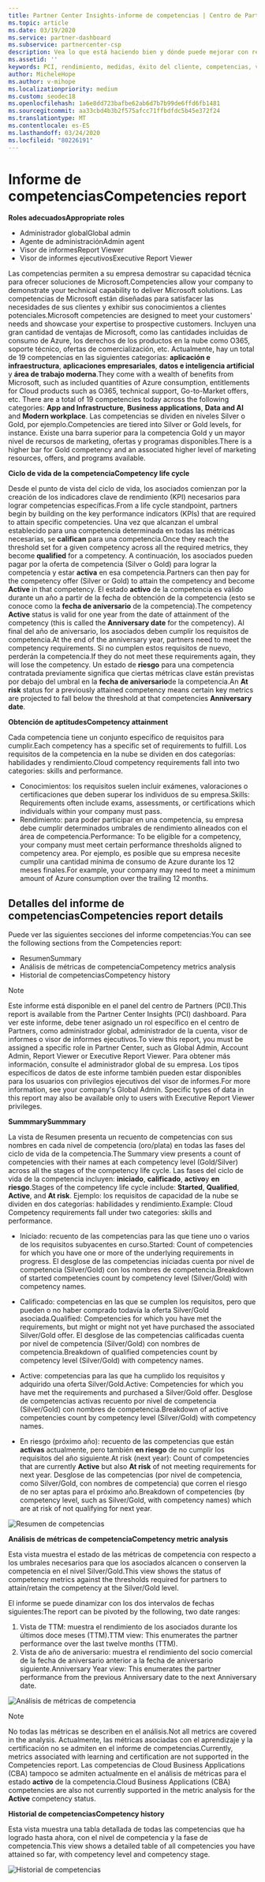 ```yaml
---
title: Partner Center Insights-informe de competencias | Centro de Partners
ms.topic: article
ms.date: 03/19/2020
ms.service: partner-dashboard
ms.subservice: partnercenter-csp
description: Vea lo que está haciendo bien y dónde puede mejorar con respecto a las competencias, los niveles de competencia y las ofertas de Microsoft para ayudarle a ofrecer soluciones de Microsoft.
ms.assetid: ''
keywords: PCI, rendimiento, medidas, éxito del cliente, competencias, ventajas, análisis, informe
author: MicheleHope
ms.author: v-mihope
ms.localizationpriority: medium
ms.custom: seodec18
ms.openlocfilehash: 1a6e8dd723bafbe62ab6d7b7b99de6ffd6fb1481
ms.sourcegitcommit: aa33cbd4b3b2f575afcc71ffbdfdc5b45e372f24
ms.translationtype: MT
ms.contentlocale: es-ES
ms.lasthandoff: 03/24/2020
ms.locfileid: "80226191"
---
```

# <a name="competencies-report"></a><span data-ttu-id="b3b5c-104">Informe de competencias</span><span class="sxs-lookup"><span data-stu-id="b3b5c-104">Competencies report</span></span>

<span data-ttu-id="b3b5c-105">**Roles adecuados**</span><span class="sxs-lookup"><span data-stu-id="b3b5c-105">**Appropriate roles**</span></span>
- <span data-ttu-id="b3b5c-106">Administrador global</span><span class="sxs-lookup"><span data-stu-id="b3b5c-106">Global admin</span></span>
- <span data-ttu-id="b3b5c-107">Agente de administración</span><span class="sxs-lookup"><span data-stu-id="b3b5c-107">Admin agent</span></span>
- <span data-ttu-id="b3b5c-108">Visor de informes</span><span class="sxs-lookup"><span data-stu-id="b3b5c-108">Report Viewer</span></span>
- <span data-ttu-id="b3b5c-109">Visor de informes ejecutivos</span><span class="sxs-lookup"><span data-stu-id="b3b5c-109">Executive Report Viewer</span></span>

<span data-ttu-id="b3b5c-110">Las competencias permiten a su empresa demostrar su capacidad técnica para ofrecer soluciones de Microsoft.</span><span class="sxs-lookup"><span data-stu-id="b3b5c-110">Competencies allow your company to demonstrate your technical capability to deliver Microsoft solutions.</span></span> <span data-ttu-id="b3b5c-111">Las competencias de Microsoft están diseñadas para satisfacer las necesidades de sus clientes y exhibir sus conocimientos a clientes potenciales.</span><span class="sxs-lookup"><span data-stu-id="b3b5c-111">Microsoft competencies are designed to meet your customers' needs and showcase your expertise to prospective customers.</span></span> <span data-ttu-id="b3b5c-112">Incluyen una gran cantidad de ventajas de Microsoft, como las cantidades incluidas de consumo de Azure, los derechos de los productos en la nube como O365, soporte técnico, ofertas de comercialización, etc. Actualmente, hay un total de 19 competencias en las siguientes categorías: **aplicación e infraestructura**, **aplicaciones empresariales**, **datos e inteligencia artificial** y **área de trabajo moderna**.</span><span class="sxs-lookup"><span data-stu-id="b3b5c-112">They come with a wealth of benefits from Microsoft, such as included quantities of Azure consumption, entitlements for Cloud products such as O365, technical support, Go-to-Market offers, etc. There are a total of 19 competencies today across the following categories: **App and Infrastructure**, **Business applications**, **Data and AI** and **Modern workplace**.</span></span> <span data-ttu-id="b3b5c-113">Las competencias se dividen en niveles Silver o Gold, por ejemplo.</span><span class="sxs-lookup"><span data-stu-id="b3b5c-113">Competencies are tiered into Silver or Gold levels, for instance.</span></span> <span data-ttu-id="b3b5c-114">Existe una barra superior para la competencia Gold y un mayor nivel de recursos de marketing, ofertas y programas disponibles.</span><span class="sxs-lookup"><span data-stu-id="b3b5c-114">There is a higher bar for Gold competency and an associated higher level of marketing resources, offers, and programs available.</span></span>  

<span data-ttu-id="b3b5c-115">**Ciclo de vida de la competencia**</span><span class="sxs-lookup"><span data-stu-id="b3b5c-115">**Competency life cycle**</span></span>

<span data-ttu-id="b3b5c-116">Desde el punto de vista del ciclo de vida, los asociados comienzan por la creación de los indicadores clave de rendimiento (KPI) necesarios para lograr competencias específicas.</span><span class="sxs-lookup"><span data-stu-id="b3b5c-116">From a life cycle standpoint, partners begin by building on the key performance indicators (KPIs) that are required to attain specific competencies.</span></span> <span data-ttu-id="b3b5c-117">Una vez que alcanzan el umbral establecido para una competencia determinada en todas las métricas necesarias, se **califican** para una competencia.</span><span class="sxs-lookup"><span data-stu-id="b3b5c-117">Once they reach the threshold set for a given competency across all the required metrics, they become **qualified** for a competency.</span></span> <span data-ttu-id="b3b5c-118">A continuación, los asociados pueden pagar por la oferta de competencia (Silver o Gold) para lograr la competencia y estar **activa** en esa competencia.</span><span class="sxs-lookup"><span data-stu-id="b3b5c-118">Partners can then pay for the competency offer (Silver or Gold) to attain the competency and become **Active** in that competency.</span></span> <span data-ttu-id="b3b5c-119">El estado **activo** de la competencia es válido durante un año a partir de la fecha de obtención de la competencia (esto se conoce como la **fecha de aniversario** de la competencia).</span><span class="sxs-lookup"><span data-stu-id="b3b5c-119">The competency **Active** status is valid for one year from the date of attainment of the competency (this is called the **Anniversary date** for the competency).</span></span> <span data-ttu-id="b3b5c-120">Al final del año de aniversario, los asociados deben cumplir los requisitos de competencia.</span><span class="sxs-lookup"><span data-stu-id="b3b5c-120">At the end of the anniversary year, partners need to meet the competency requirements.</span></span> <span data-ttu-id="b3b5c-121">Si no cumplen estos requisitos de nuevo, perderán la competencia.</span><span class="sxs-lookup"><span data-stu-id="b3b5c-121">If they do not meet these requirements again, they will lose the competency.</span></span> <span data-ttu-id="b3b5c-122">Un estado de **riesgo** para una competencia contratada previamente significa que ciertas métricas clave están previstas por debajo del umbral en la **fecha de aniversario**de la competencia.</span><span class="sxs-lookup"><span data-stu-id="b3b5c-122">An **At risk** status for a previously attained competency means certain key metrics are projected to fall below the threshold at that competencies **Anniversary date**.</span></span>

<span data-ttu-id="b3b5c-123">**Obtención de aptitudes**</span><span class="sxs-lookup"><span data-stu-id="b3b5c-123">**Competency attainment**</span></span>

<span data-ttu-id="b3b5c-124">Cada competencia tiene un conjunto específico de requisitos para cumplir.</span><span class="sxs-lookup"><span data-stu-id="b3b5c-124">Each competency has a specific set of requirements to fulfill.</span></span> <span data-ttu-id="b3b5c-125">Los requisitos de la competencia en la nube se dividen en dos categorías: habilidades y rendimiento.</span><span class="sxs-lookup"><span data-stu-id="b3b5c-125">Cloud competency requirements fall into two categories: skills and performance.</span></span>

- <span data-ttu-id="b3b5c-126">Conocimientos: los requisitos suelen incluir exámenes, valoraciones o certificaciones que deben superar los individuos de su empresa.</span><span class="sxs-lookup"><span data-stu-id="b3b5c-126">Skills: Requirements often include exams, assessments, or certifications which individuals within your company must pass.</span></span>
- <span data-ttu-id="b3b5c-127">Rendimiento: para poder participar en una competencia, su empresa debe cumplir determinados umbrales de rendimiento alineados con el área de competencia.</span><span class="sxs-lookup"><span data-stu-id="b3b5c-127">Performance: To be eligible for a competency, your company must meet certain performance thresholds aligned to competency area.</span></span> <span data-ttu-id="b3b5c-128">Por ejemplo, es posible que su empresa necesite cumplir una cantidad mínima de consumo de Azure durante los 12 meses finales.</span><span class="sxs-lookup"><span data-stu-id="b3b5c-128">For example, your company may need to meet a minimum amount of Azure consumption over the trailing 12 months.</span></span>

## <a name="competencies-report-details"></a><span data-ttu-id="b3b5c-129">Detalles del informe de competencias</span><span class="sxs-lookup"><span data-stu-id="b3b5c-129">Competencies report details</span></span>

<span data-ttu-id="b3b5c-130">Puede ver las siguientes secciones del informe competencias:</span><span class="sxs-lookup"><span data-stu-id="b3b5c-130">You can see the following sections from the Competencies report:</span></span>

- <span data-ttu-id="b3b5c-131">Resumen</span><span class="sxs-lookup"><span data-stu-id="b3b5c-131">Summary</span></span>
- <span data-ttu-id="b3b5c-132">Análisis de métricas de competencia</span><span class="sxs-lookup"><span data-stu-id="b3b5c-132">Competency metrics analysis</span></span>
- <span data-ttu-id="b3b5c-133">Historial de competencias</span><span class="sxs-lookup"><span data-stu-id="b3b5c-133">Competency history</span></span>

 > [!NOTE]
 > <span data-ttu-id="b3b5c-134">Este informe está disponible en el panel del centro de Partners (PCI).</span><span class="sxs-lookup"><span data-stu-id="b3b5c-134">This report is available from the Partner Center Insights (PCI) dashboard.</span></span> <span data-ttu-id="b3b5c-135">Para ver este informe, debe tener asignado un rol específico en el centro de Partners, como administrador global, administrador de la cuenta, visor de informes o visor de informes ejecutivos.</span><span class="sxs-lookup"><span data-stu-id="b3b5c-135">To view this report, you must be assigned a specific role in Partner Center, such as Global Admin, Account Admin, Report Viewer or Executive Report Viewer.</span></span> <span data-ttu-id="b3b5c-136">Para obtener más información, consulte el administrador global de su empresa. Los tipos específicos de datos de este informe también pueden estar disponibles para los usuarios con privilegios ejecutivos del visor de informes.</span><span class="sxs-lookup"><span data-stu-id="b3b5c-136">For more information, see your company's Global Admin. Specific types of data in this report may also be available only to users with Executive Report Viewer privileges.</span></span>

<span data-ttu-id="b3b5c-137">**Summmary**</span><span class="sxs-lookup"><span data-stu-id="b3b5c-137">**Summmary**</span></span>

<span data-ttu-id="b3b5c-138">La vista de Resumen presenta un recuento de competencias con sus nombres en cada nivel de competencia (oro/plata) en todas las fases del ciclo de vida de la competencia.</span><span class="sxs-lookup"><span data-stu-id="b3b5c-138">The Summary view presents a count of competencies with their names at each competency level (Gold/Silver) across all the stages of the competency life cycle.</span></span> <span data-ttu-id="b3b5c-139">Las fases del ciclo de vida de la competencia incluyen: **iniciado**, **calificado**, **activo**y **en riesgo**.</span><span class="sxs-lookup"><span data-stu-id="b3b5c-139">Stages of the competency life cycle include: **Started**, **Qualified**, **Active**, and **At risk**.</span></span> <span data-ttu-id="b3b5c-140">Ejemplo: los requisitos de capacidad de la nube se dividen en dos categorías: habilidades y rendimiento.</span><span class="sxs-lookup"><span data-stu-id="b3b5c-140">Example: Cloud Competency requirements fall under two categories: skills and performance.</span></span>

- <span data-ttu-id="b3b5c-141">Iniciado: recuento de las competencias para las que tiene uno o varios de los requisitos subyacentes en curso.</span><span class="sxs-lookup"><span data-stu-id="b3b5c-141">Started: Count of competencies for which you have one or more of the underlying requirements in progress.</span></span>
<span data-ttu-id="b3b5c-142">El desglose de las competencias iniciadas cuenta por nivel de competencia (Silver/Gold) con los nombres de competencia.</span><span class="sxs-lookup"><span data-stu-id="b3b5c-142">Breakdown of started competencies count by competency level (Silver/Gold) with competency names.</span></span>

- <span data-ttu-id="b3b5c-143">Calificado: competencias en las que se cumplen los requisitos, pero que pueden o no haber comprado todavía la oferta Silver/Gold asociada.</span><span class="sxs-lookup"><span data-stu-id="b3b5c-143">Qualified: Competencies for which you have met the requirements, but might or might not yet have purchased the associated Silver/Gold offer.</span></span> <span data-ttu-id="b3b5c-144">El desglose de las competencias calificadas cuenta por nivel de competencia (Silver/Gold) con nombres de competencia.</span><span class="sxs-lookup"><span data-stu-id="b3b5c-144">Breakdown of qualified competencies count by competency level (Silver/Gold) with competency names.</span></span>

- <span data-ttu-id="b3b5c-145">Active: competencias para las que ha cumplido los requisitos y adquirido una oferta Silver/Gold.</span><span class="sxs-lookup"><span data-stu-id="b3b5c-145">Active: Competencies for which you have met the requirements and purchased a Silver/Gold offer.</span></span> <span data-ttu-id="b3b5c-146">Desglose de competencias activas recuento por nivel de competencia (Silver/Gold) con nombres de competencia.</span><span class="sxs-lookup"><span data-stu-id="b3b5c-146">Breakdown of active competencies count by competency level (Silver/Gold) with competency names.</span></span>

- <span data-ttu-id="b3b5c-147">En riesgo (próximo año): recuento de las competencias que están **activas** actualmente, pero también **en riesgo** de no cumplir los requisitos del año siguiente.</span><span class="sxs-lookup"><span data-stu-id="b3b5c-147">At risk (next year): Count of competencies that are currently **Active** but also **At risk** of not meeting requirements for next year.</span></span>
<span data-ttu-id="b3b5c-148">Desglose de las competencias (por nivel de competencia, como Silver/Gold, con nombres de competencia) que corren el riesgo de no ser aptas para el próximo año.</span><span class="sxs-lookup"><span data-stu-id="b3b5c-148">Breakdown of competencies (by competency level, such as Silver/Gold, with competency names) which are at risk of not qualifying for next year.</span></span>

![Resumen de competencias](images/pci/pci_competencies_summary_1.png)

<span data-ttu-id="b3b5c-150">**Análisis de métricas de competencia**</span><span class="sxs-lookup"><span data-stu-id="b3b5c-150">**Competency metric analysis**</span></span>

<span data-ttu-id="b3b5c-151">Esta vista muestra el estado de las métricas de competencia con respecto a los umbrales necesarios para que los asociados alcancen o conserven la competencia en el nivel Silver/Gold.</span><span class="sxs-lookup"><span data-stu-id="b3b5c-151">This view shows the status of competency metrics against the thresholds required for partners to attain/retain the competency at the Silver/Gold level.</span></span> 

<span data-ttu-id="b3b5c-152">El informe se puede dinamizar con los dos intervalos de fechas siguientes:</span><span class="sxs-lookup"><span data-stu-id="b3b5c-152">The report can be pivoted by the following, two date ranges:</span></span>

1. <span data-ttu-id="b3b5c-153">Vista de TTM: muestra el rendimiento de los asociados durante los últimos doce meses (TTM).</span><span class="sxs-lookup"><span data-stu-id="b3b5c-153">TTM view: This enumerates the partner performance over the last twelve months (TTM).</span></span>
2. <span data-ttu-id="b3b5c-154">Vista de año de aniversario: muestra el rendimiento del socio comercial de la fecha de aniversario anterior a la fecha de aniversario siguiente.</span><span class="sxs-lookup"><span data-stu-id="b3b5c-154">Anniversary Year view: This enumerates the partner performance from the previous Anniversary date to the next Anniversary date.</span></span>

![Análisis de métricas de competencia](images/pci/pci_competencies_comp_metrics_analysis_2.png)

> [!NOTE]
 > <span data-ttu-id="b3b5c-156">No todas las métricas se describen en el análisis.</span><span class="sxs-lookup"><span data-stu-id="b3b5c-156">Not all metrics are covered in the analysis.</span></span> <span data-ttu-id="b3b5c-157">Actualmente, las métricas asociadas con el aprendizaje y la certificación no se admiten en el informe de competencias.</span><span class="sxs-lookup"><span data-stu-id="b3b5c-157">Currently, metrics associated with learning and certification are not supported in the Competencies report.</span></span> <span data-ttu-id="b3b5c-158">Las competencias de Cloud Business Applications (CBA) tampoco se admiten actualmente en el análisis de métricas para el estado **activo** de la competencia.</span><span class="sxs-lookup"><span data-stu-id="b3b5c-158">Cloud Business Applications (CBA) competencies are also not currently supported in the metric analysis for the **Active** competency status.</span></span>

<span data-ttu-id="b3b5c-159">**Historial de competencias**</span><span class="sxs-lookup"><span data-stu-id="b3b5c-159">**Competency history**</span></span>

<span data-ttu-id="b3b5c-160">Esta vista muestra una tabla detallada de todas las competencias que ha logrado hasta ahora, con el nivel de competencia y la fase de competencia.</span><span class="sxs-lookup"><span data-stu-id="b3b5c-160">This view shows a detailed table of all competencies you have attained so far, with competency level and competency stage.</span></span>

![Historial de competencias](images/pci/pci_competencies_comp_history_3.png)

